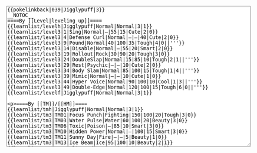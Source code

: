 </p><textarea readonly="" accesskey="," id="wpTextbox1" cols="80" rows="25" style="" class="mw-editfont-monospace" lang="en" dir="ltr" name="wpTextbox1">{{pokelinkback|039|Jigglypuff|3}}
__NOTOC__
====By [[Level|leveling up]]====
{{learnlist/levelh|Jigglypuff|Normal|Normal|3|1}}
{{learnlist/level3|1|Sing|Normal|—|55|15|Cute|2|0}}
{{learnlist/level3|4|Defense Curl|Normal|—|—|40|Cute|2|0}}
{{learnlist/level3|9|Pound|Normal|40|100|35|Tough|4|0||'''}}
{{learnlist/level3|14|Disable|Normal|—|55|20|Smart|2|0}}
{{learnlist/level3|19|Rollout|Rock|30|90|20|Tough|3|0}}
{{learnlist/level3|24|DoubleSlap|Normal|15|85|10|Tough|2|1||'''}}
{{learnlist/level3|29|Rest|Psychic|—|—|10|Cute|2|0}}
{{learnlist/level3|34|Body Slam|Normal|85|100|15|Tough|1|4||'''}}
{{learnlist/level3|39|Mimic|Normal|—|—|10|Cute|1|0}}
{{learnlist/level3|44|Hyper Voice|Normal|90|100|10|Cool|1|3||'''}}
{{learnlist/level3|49|Double-Edge|Normal|120|100|15|Tough|6|0||'''}}
{{learnlist/levelf|Jigglypuff|Normal|Normal|3|1}}

====By [[TM]]/[[HM]]====
{{learnlist/tmh|Jigglypuff|Normal|Normal|3|1}}
{{learnlist/tm3|TM01|Focus Punch|Fighting|150|100|20|Tough|3|0}}
{{learnlist/tm3|TM03|Water Pulse|Water|60|100|20|Beauty|3|0}}
{{learnlist/tm3|TM06|Toxic|Poison|—|85|10|Smart|3|0}}
{{learnlist/tm3|TM10|Hidden Power|Normal|—|100|15|Smart|3|0}}
{{learnlist/tm3|TM11|Sunny Day|Fire|—|—|5|Beauty|1|0}}
{{learnlist/tm3|TM13|Ice Beam|Ice|95|100|10|Beauty|2|1}}
{{learnlist/tm3|TM14|Blizzard|Ice|120|70|5|Beauty|4|0}}
{{learnlist/tm3|TM16|Light Screen|Psychic|—|—|30|Beauty|1|0}}
{{learnlist/tm3|TM17|Protect|Normal|—|—|10|Cute|1|0}}
{{learnlist/tm3|TM18|Rain Dance|Water|—|—|5|Tough|1|0}}
{{learnlist/tm3|TM20|Safeguard|Normal|—|—|25|Beauty|1|0}}
{{learnlist/tm3|TM21|Frustration|Normal|—|100|20|Cute|1|0||'''}}
{{learnlist/tm3|TM22|SolarBeam|Grass|120|100|10|Cool|4|0}}
{{learnlist/tm3|TM24|Thunderbolt|Electric|95|100|15|Cool|4|0}}
{{learnlist/tm3|TM25|Thunder|Electric|120|70|10|Cool|2|2}}
{{learnlist/tm3|TM27|Return|Normal|—|100|20|Cute|1|0||'''}}
{{learnlist/tm3|TM28|Dig|Ground|60|100|10|Smart|1|0}}
{{learnlist/tm3|TM29|Psychic|Psychic|90|100|10|Smart|1|3}}
{{learnlist/tm3|TM30|Shadow Ball|Ghost|80|100|15|Smart|3|0}}
{{learnlist/tm3|TM31|Brick Break|Fighting|75|100|15|Cool|1|4}}
{{learnlist/tm3|TM32|Double Team|Normal|—|—|15|Cool|2|0}}
{{learnlist/tm3|TM33|Reflect|Psychic|—|—|20|Smart|1|0}}
{{learnlist/tm3|TM34|Shock Wave|Electric|60|—|20|Cool|2|0}}
{{learnlist/tm3|TM35|Flamethrower|Fire|95|100|15|Beauty|4|0}}
{{learnlist/tm3|TM38|Fire Blast|Fire|120|85|5|Beauty|4|0}}
{{learnlist/tm3|TM42|Facade|Normal|70|100|20|Cute|2|0||'''}}
{{learnlist/tm3|TM43|Secret Power|Normal|70|100|20|Smart|1|0||'''}}
{{learnlist/tm3|TM44|Rest|Psychic|—|—|10|Cute|2|0}}
{{learnlist/tm3|TM45|Attract|Normal|—|100|15|Cute|2|0}}
{{learnlist/tm3|TM49|Snatch|Dark|—|—|10|Smart|2|1}}
{{learnlist/tm3|HM04|Strength|Normal|80|100|15|Tough|2|1||'''}}
{{learnlist/tm3|HM05|Flash|Normal|—|70|20|Beauty|3|0}}
{{learnlist/tmf|Jigglypuff|Normal|Normal|3|1}}

====By {{pkmn|breeding}}====
{{learnlist/breedh|Jigglypuff|Normal|Normal|3|1}}
{{learnlist/breed3|{{MSP/3|300|Skitty}}{{MSP/3|303|Mawile}}|Faint Attack|Dark|60|—|20|Smart|2|0}}
{{learnlist/breed3|{{MSP/3|303|Mawile}}{{MSP/3|311|Plusle}}|Fake Tears|Dark|—|100|20|Smart|2|0}}
{{learnlist/breed3|{{MSP/3|183|Marill}}{{MSP/3|184|Azumarill}}|Perish Song|Normal|—|—|5|Beauty|2|1|*}}
{{learnlist/breed3|{{MSP/3|025|Pikachu}}{{MSP/3|026|Raichu}}{{MSP/3|209|Snubbull}}{{MSP/3|210|Granbull}}{{MSP/3|183|Marill}}{{MSP/3|184|Azumarill}}|Present|Normal|—|90|15|Cute|3|0|*|'''}}
{{learnlist/breed3|{{MSP/3|176|Togetic}}|Wish|Normal|—|—|10|Cute|3|0}}
{{learnlist/breedf|Jigglypuff|Normal|Normal|3|1}}

====By [[Move Tutor|tutoring]]====
{{learnlist/tutorh|Jigglypuff|Normal|Normal|3|1}}
{{learnlist/tutor3|Body Slam|Normal|85|100|15|Tough|1|4||'''|yes|yes|yes}}
{{learnlist/tutor3|Counter|Fighting|—|100|20|Tough|2|0|||yes|yes|no}}
{{learnlist/tutor3|Defense Curl|Normal|—|—|40|Cute|2|0|||no|yes|no}}
{{learnlist/tutor3|Double-Edge|Normal|120|100|15|Tough|6|0||'''|yes|yes|yes}}
{{learnlist/tutor3|Dream Eater|Psychic|100|100|15|Smart|2|2|||yes|yes|yes}}
{{learnlist/tutor3|DynamicPunch|Fighting|100|50|5|Cool|2|1|||no|yes|no}}
{{learnlist/tutor3|Endure|Normal|—|—|10|Tough|2|0|||no|yes|no}}
{{learnlist/tutor3|Fire Punch|Fire|75|100|15|Beauty|4|0|||no|yes|no}}
{{learnlist/tutor3|Ice Punch|Ice|75|100|15|Beauty|4|0|||no|yes|no}}
{{learnlist/tutor3|Mega Kick|Normal|120|75|5|Cool|4|0||'''|yes|yes|no}}
{{learnlist/tutor3|Mega Punch|Normal|80|85|20|Tough|4|0||'''|yes|yes|no}}
{{learnlist/tutor3|Mimic|Normal|—|—|10|Cute|1|0|||yes|yes|yes}}
{{learnlist/tutor3|Mud-Slap|Ground|20|100|10|Cute|2|1|||no|yes|no}}
{{learnlist/tutor3|Nightmare|Ghost|—|—|15|Smart|1|3|||no|no|yes}}
{{learnlist/tutor3|Psych Up|Normal|—|—|10|Smart|2|0|||no|yes|no}}
{{learnlist/tutor3|Rollout|Rock|30|90|20|Tough|3|0|||no|yes|no}}
{{learnlist/tutor3|Seismic Toss|Fighting|—|100|20|Tough|2|1|||yes|yes|yes}}
{{learnlist/tutor3|Sleep Talk|Normal|—|—|10|Cute|3|0|||no|yes|no}}
{{learnlist/tutor3|Snore|Normal|40|100|15|Cute|4|0||'''|no|yes|no}}
{{learnlist/tutor3|Substitute|Normal|—|—|10|Smart|2|0|||yes|yes|yes}}
{{learnlist/tutor3|Swagger|Normal|—|90|15|Cute|2|0|||no|yes|yes}}
{{learnlist/tutor3|Thunder Wave|Electric|—|100|20|Cool|2|1|||yes|yes|yes}}
{{learnlist/tutor3|ThunderPunch|Electric|75|100|15|Cool|4|0|||no|yes|no}}
{{learnlist/tutorf|Jigglypuff|Normal|Normal|3|1}}

====By a prior [[evolution]]====
{{Learnlist/prevoh|Jigglypuff|Normal|Normal|3|2}}
{{Learnlist/prevo3|174|Igglybuff|||||Charm|Normal|—|100|20|Cute|2|1}}
{{Learnlist/prevo3|174|Igglybuff|||||Sweet Kiss|Normal|—|75|10|Cute|2|0}}
{{Learnlist/prevo3|174|Igglybuff|t||||Icy Wind|Ice|55|95|15|Beauty|1|3}}
{{Learnlist/prevo3|174|Igglybuff|e||||Tickle|Normal|—|100|20|Cute|3|0}}
{{Learnlist/prevof|Jigglypuff|Normal|Normal|3|2}}

[[fr:Rondoudou/Génération 3]]
[[it:Jigglypuff/Mosse apprese in terza generazione]]
[[ja:プリン/第六世代以前のおぼえるわざ]]
[[zh:胖丁/第三世代招式表]]
